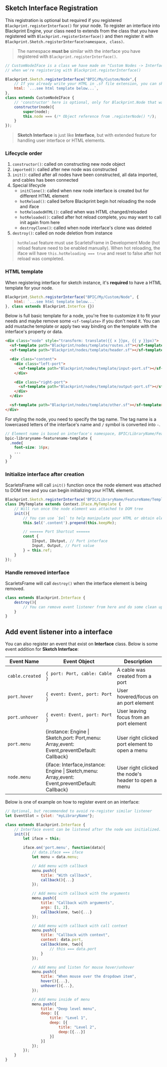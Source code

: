 ## Sketch Interface Registration
This registration is optional but required if you registered `Blackprint.registerInterface()` for your node. To register an interface into Blackprint Engine, your class need to extends from the class that you have registered with `Blackprint.registerInterface()` and then register it with `Blackprint.Sketch.registerInterface(namespace, class)`.

> The namespace **must be** similar with the interface you have registered with `Blackprint.registerInterface()`.

```js
// CustomNodeIFace is a class we have made on "Custom Nodes -> Interface"
// when we're registering with Blackprint.registerInterface()

Blackprint.Sketch.registerInterface("BPIC/My/Custom/Node",{
	// If you already write your HTML in .sf file extension, you can skip this field
	html: `...see html template below...`,
},
class extends CustomNodeIFace {
    // 'constructor' here is optional, only for Blackprint.Node that was required to have
	constructor(node){
		super(node);
		this.node === (/* Object reference from .registerNode() */);
	}
});
```

> **Sketch Interface** is just like **Interface**, but with extended feature for handling user interface or HTML elements.

### Lifecycle order
1. `constructor()`: called on constructing new node object
2. `imported()`: called after new node was constructed
3. `init()`: called after all nodes have been constructed, all data imported, and cables has been connected
4. Special lifecycle
	- `initClone()`: called when new node interface is created but for different HTML element
	- `hotReload()`: called before Blackprint begin hot reloading the node and iface
	- `hotReloadedHTML()`: called when was HTML changed/reloaded
	- `hotReloaded()`: called after hot reload complete, you may want to call init again from here
	- `destroyClone()`: called when node interface's clone was deleted
5. `destroy()`: called on node deletion from instance

> `hotReload` feature must use ScarletsFrame in Development Mode (hot reload feature need to be enabled manually). When hot reloading, the iface will have `this.hotReloading === true` and reset to false after hot reload was completed.

### HTML template
When registering interface for sketch instance, it's **required** to have a HTML template for your node. 

```js
Blackprint.Sketch.registerInterface("BPIC/My/Custom/Node", {
	html: `...see html template below...`
}, class extends Blackprint.Interfce {})
```

Below is full basic template for a node, you're free to customize it to fit your needs and maybe remove some `<sf-template>` if you don't need it. You can add mustache template or apply two way binding on the template with the interface's property or data.
```html
<div class="node" style="transform: translate({{ x }}px, {{ y }}px)">
  <sf-template path="Blackprint/nodes/template/routes.sf"></sf-template>
  <sf-template path="Blackprint/nodes/template/header.sf"></sf-template>

  <div class="content">
    <div class="left-port">
      <sf-template path="Blackprint/nodes/template/input-port.sf"></sf-template>
    </div>

    <div class="right-port">
      <sf-template path="Blackprint/nodes/template/output-port.sf"></sf-template>
    </div>
  </div>

  <sf-template path="Blackprint/nodes/template/other.sf"></sf-template>
</div>
```

For styling the node, you need to specify the tag name. The tag name is a lowercased letters of the interface's name and `/` symbol is converted into `-`.
```scss
// Element name is based on interface's namespace, BPIC/LibraryName/FeatureName/Template
bpic-libraryname-featurename-template {
  .node{
	font-size: 16px;
	...
  }
}
```

### Initialize interface after creation
ScarletsFrame will call `init()` function once the node element was attached to DOM tree and you can begin initializing your HTML element.

```js
Blackprint.Sketch.registerInterface('BPIC/LibraryName/FeatureName/Template',
class IMyTemplate extends Context.IFace.MyTemplate {
	// Will run once the node element was attached to DOM tree
	init(){
		// You can use `$el` to help manipulate your HTML or obtain element by using query selector
		this.$el('.content').prepend(this.keepMe);

		// ====== Port Shortcut ======
		const {
			IInput, IOutput, // Port interface
			Input, Output, // Port value
		} = this.ref;
	}
});
```

### Handle removed interface
ScarletsFrame will call `destroy()` when the interface element is being removed.

```js
class extends Blackprint.Interface {
	destroy(){
        // You can remove event listener from here and do some clean up
	}
}
```

## Add event listener into a interface
You can also register an event that exist on **Interface** class. Below is some event addition for **Sketch Interface**:

|Event Name|Event Object|Description|
|---|---|---|
|`cable.created`|`{ port: Port, cable: Cable }`|A cable was created from a port|
|`port.hover`|`{ event: Event, port: Port }`|User hovered/focus on an port element|
|`port.unhover`|`{ event: Event, port: Port }`|User leaving focus from an port element|
|`port.menu`|<x-code2>{</x-t><x-t>instance: Engine \| Sketch,</x-t><x-t>port: Port,</x-t><x-t>menu: Array,</x-t><x-t>event: Event,</x-t><x-t>preventDefault: Callback</x-t>}</x-code2>|User right clicked port element to open a menu|
|`node.menu`|<x-code2>{<x-t>iface: Interface,</x-t><x-t>instance: Engine \| Sketch,</x-t><x-t>menu: Array,</x-t><x-t>event: Event,</x-t><x-t>preventDefault: Callback</x-t>}</x-code2>|User right clicked the node's header to open a menu|

Below is one of example on how to register event on an interface:
```js
// Optional, but recommended to avoid re-register similar listener
let EventSlot = {slot: "myLibraryName"};

class extends Blackprint.Interface {
	// Interface event can be listened after the node was initialized.
	init(){
		let iface = this;

		iface.on('port.menu', function(data){
			// data.iface === iface
			let menu = data.menu;

			// Add menu with callback
			menu.push({
				title: "With callback",
				callback(){...}
			});

			// Add menu with callback with the arguments
			menu.push({
				title: "Callback with arguments",
				args: [1, 2],
				callback(one, two){...}
			});

			// Add menu with callback with call context
			menu.push({
				title: "Callback with context",
				context: data.port,
				callback(one, two){
					// this === data.port
				}
			});

			// Add menu and listen for mouse hover/unhover
			menu.push({
				title: "When mouse over the dropdown item",
				hover(){...},
				unhover(){...},
			});

			// Add menu inside of menu
			menu.push({
				title: "Deep level menu",
				deep: [{
					title: "Level 1",
					deep: [{
						title: "Level 2",
						deep:[{...}]
					}]
				}]
			});
		});
	}
}
```